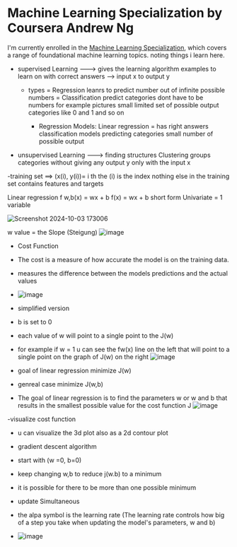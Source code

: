 # Machine Learning Specialization by Coursera Andrew Ng 
I'm currently enrolled in the [Machine Learning Specialization](https://www.coursera.org/specializations/machine-learning-introduction#outcomes), which covers a range of foundational machine learning topics.
noting things i learn here.


- supervised Learning ---> gives the learning algorithm examples to learn on with correct answers   -->  input x to output y
  - types = Regression leanrs to predict number out of infinite possible numbers
          = Classification predict categories dont have to be numbers for example pictures small limited set of possible output categories like 0 and 1 and so on


    - Regression Models: Linear regression = has right answers 
    classification models predicting categories small number of possible output 

- unsupervised Learning ---> finding structures Clustering groups categories without giving any output y only with the input x

-training set ==>  (x(i), y(i))= i th the (i) is the index nothing else in the training set contains features and targets 

Linear regression
f w,b(x) = wx + b
f(x) = wx + b short form
Univariate = 1 variable 

![Screenshot 2024-10-03 173006](https://github.com/user-attachments/assets/3560bbbb-90cd-42ab-9311-08d6105e3262)


w value = the Slope (Steigung)
![image](https://github.com/user-attachments/assets/60b67bcb-7d76-4428-989f-c38917220691)


- Cost Function
- The cost is a measure of how accurate the model is on the training data.
- measures the difference between the models predictions and the actual values

- ![image](https://github.com/user-attachments/assets/5d5efcac-f1da-45ab-8907-7ac733f3941c)

- simplified version
- b is set to 0


- each value of w will point to a single point to the J(w)
- for example if w = 1 u can see the fw(x) line on the left that will point to a single point on the graph of  J(w) on the right
![image](https://github.com/user-attachments/assets/03ef9bb0-2202-48e2-aeaa-04bdde6dacec)

- goal of linear regression minimize J(w)
- genreal case minimize J(w,b)
- The goal of linear regression is to find the parameters w or w and b that results in the smallest possible value for the cost function J
![image](https://github.com/user-attachments/assets/15296142-e479-4e9a-81c1-b6a6b1753927)

-visualize cost function 
- u can visualize the 3d plot also as a 2d contour plot

- gradient descent algorithm
- start with  (w =0, b=0)
- keep changing w,b to reduce j(w.b) to a minimum
- it is possible for there to be more than one possible minimum
- update Simultaneous
- the alpa symbol is the learning rate (The learning rate controls how big of a step you take when updating the model's parameters, w and b)
- ![image](https://github.com/user-attachments/assets/555bd699-d096-4e50-86e2-63d048fc30df)

  
